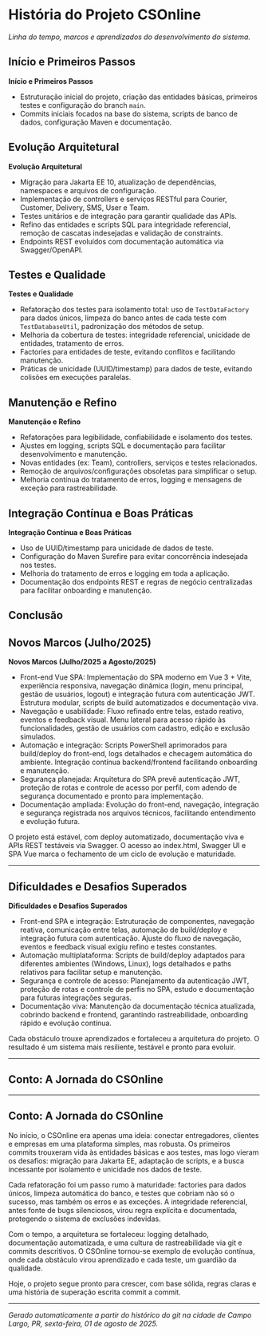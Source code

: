 
# História do Projeto CSOnline

_Linha do tempo, marcos e aprendizados do desenvolvimento do sistema._

## Início e Primeiros Passos

**Início e Primeiros Passos**

- Estruturação inicial do projeto, criação das entidades básicas, primeiros testes e configuração do branch `main`.
- Commits iniciais focados na base do sistema, scripts de banco de dados, configuração Maven e documentação.

## Evolução Arquitetural

**Evolução Arquitetural**

- Migração para Jakarta EE 10, atualização de dependências, namespaces e arquivos de configuração.
- Implementação de controllers e serviços RESTful para Courier, Customer, Delivery, SMS, User e Team.
- Testes unitários e de integração para garantir qualidade das APIs.
- Refino das entidades e scripts SQL para integridade referencial, remoção de cascatas indesejadas e validação de constraints.
- Endpoints REST evoluídos com documentação automática via Swagger/OpenAPI.

## Testes e Qualidade

**Testes e Qualidade**

- Refatoração dos testes para isolamento total: uso de `TestDataFactory` para dados únicos, limpeza do banco antes de cada teste com `TestDatabaseUtil`, padronização dos métodos de setup.
- Melhoria da cobertura de testes: integridade referencial, unicidade de entidades, tratamento de erros.
- Factories para entidades de teste, evitando conflitos e facilitando manutenção.
- Práticas de unicidade (UUID/timestamp) para dados de teste, evitando colisões em execuções paralelas.

## Manutenção e Refino

**Manutenção e Refino**

- Refatorações para legibilidade, confiabilidade e isolamento dos testes.
- Ajustes em logging, scripts SQL e documentação para facilitar desenvolvimento e manutenção.
- Novas entidades (ex: Team), controllers, serviços e testes relacionados.
- Remoção de arquivos/configurações obsoletas para simplificar o setup.
- Melhoria contínua do tratamento de erros, logging e mensagens de exceção para rastreabilidade.

## Integração Contínua e Boas Práticas

**Integração Contínua e Boas Práticas**

- Uso de UUID/timestamp para unicidade de dados de teste.
- Configuração do Maven Surefire para evitar concorrência indesejada nos testes.
- Melhoria do tratamento de erros e logging em toda a aplicação.
- Documentação dos endpoints REST e regras de negócio centralizadas para facilitar onboarding e manutenção.

## Conclusão

## Novos Marcos (Julho/2025)


**Novos Marcos (Julho/2025 a Agosto/2025)**

- Front-end Vue SPA: Implementação do SPA moderno em Vue 3 + Vite, experiência responsiva, navegação dinâmica (login, menu principal, gestão de usuários, logout) e integração futura com autenticação JWT. Estrutura modular, scripts de build automatizados e documentação viva.
- Navegação e usabilidade: Fluxo refinado entre telas, estado reativo, eventos e feedback visual. Menu lateral para acesso rápido às funcionalidades, gestão de usuários com cadastro, edição e exclusão simulados.
- Automação e integração: Scripts PowerShell aprimorados para build/deploy do front-end, logs detalhados e checagem automática do ambiente. Integração contínua backend/frontend facilitando onboarding e manutenção.
- Segurança planejada: Arquitetura do SPA prevê autenticação JWT, proteção de rotas e controle de acesso por perfil, com adendo de segurança documentado e pronto para implementação.
- Documentação ampliada: Evolução do front-end, navegação, integração e segurança registrada nos arquivos técnicos, facilitando entendimento e evolução futura.

O projeto está estável, com deploy automatizado, documentação viva e APIs REST testáveis via Swagger. O acesso ao index.html, Swagger UI e SPA Vue marca o fechamento de um ciclo de evolução e maturidade.

---

## Dificuldades e Desafios Superados

**Dificuldades e Desafios Superados**

- Front-end SPA e integração: Estruturação de componentes, navegação reativa, comunicação entre telas, automação de build/deploy e integração futura com autenticação. Ajuste do fluxo de navegação, eventos e feedback visual exigiu refino e testes constantes.
- Automação multiplataforma: Scripts de build/deploy adaptados para diferentes ambientes (Windows, Linux), logs detalhados e paths relativos para facilitar setup e manutenção.
- Segurança e controle de acesso: Planejamento da autenticação JWT, proteção de rotas e controle de perfis no SPA, estudo e documentação para futuras integrações seguras.
- Documentação viva: Manutenção da documentação técnica atualizada, cobrindo backend e frontend, garantindo rastreabilidade, onboarding rápido e evolução contínua.

Cada obstáculo trouxe aprendizados e fortaleceu a arquitetura do projeto. O resultado é um sistema mais resiliente, testável e pronto para evoluir.

---

## Conto: A Jornada do CSOnline

---

## Conto: A Jornada do CSOnline

No início, o CSOnline era apenas uma ideia: conectar entregadores, clientes e empresas em uma plataforma simples, mas robusta. Os primeiros commits trouxeram vida às entidades básicas e aos testes, mas logo vieram os desafios: migração para Jakarta EE, adaptação de scripts, e a busca incessante por isolamento e unicidade nos dados de teste.

Cada refatoração foi um passo rumo à maturidade: factories para dados únicos, limpeza automática do banco, e testes que cobriam não só o sucesso, mas também os erros e as exceções. A integridade referencial, antes fonte de bugs silenciosos, virou regra explícita e documentada, protegendo o sistema de exclusões indevidas.

Com o tempo, a arquitetura se fortaleceu: logging detalhado, documentação automatizada, e uma cultura de rastreabilidade via git e commits descritivos. O CSOnline tornou-se exemplo de evolução contínua, onde cada obstáculo virou aprendizado e cada teste, um guardião da qualidade.

Hoje, o projeto segue pronto para crescer, com base sólida, regras claras e uma história de superação escrita commit a commit.

---

_Gerado automaticamente a partir do histórico do git na cidade de Campo Largo, PR, sexta-feira, 01 de agosto de 2025._
